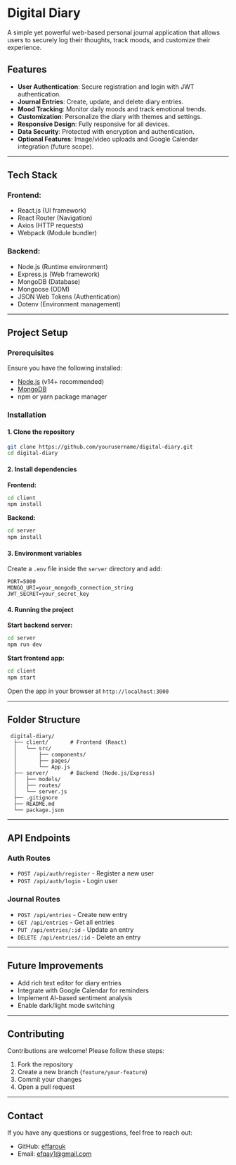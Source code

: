# Digital Diary

A simple yet powerful web-based personal journal application that allows users to securely log their thoughts, track moods, and customize their experience.

## Features

- **User Authentication**: Secure registration and login with JWT authentication.
- **Journal Entries**: Create, update, and delete diary entries.
- **Mood Tracking**: Monitor daily moods and track emotional trends.
- **Customization**: Personalize the diary with themes and settings.
- **Responsive Design**: Fully responsive for all devices.
- **Data Security**: Protected with encryption and authentication.
- **Optional Features**: Image/video uploads and Google Calendar integration (future scope).

---

## Tech Stack

### Frontend:
- React.js (UI framework)
- React Router (Navigation)
- Axios (HTTP requests)
- Webpack (Module bundler)

### Backend:
- Node.js (Runtime environment)
- Express.js (Web framework)
- MongoDB (Database)
- Mongoose (ODM)
- JSON Web Tokens (Authentication)
- Dotenv (Environment management)

---

## Project Setup

### Prerequisites
Ensure you have the following installed:

- [Node.js](https://nodejs.org/) (v14+ recommended)
- [MongoDB](https://www.mongodb.com/)
- npm or yarn package manager

### Installation

#### 1. Clone the repository
```bash
git clone https://github.com/yourusername/digital-diary.git
cd digital-diary
```

#### 2. Install dependencies

**Frontend:**
```bash
cd client
npm install
```

**Backend:**
```bash
cd server
npm install
```

#### 3. Environment variables
Create a `.env` file inside the `server` directory and add:
```env
PORT=5000
MONGO_URI=your_mongodb_connection_string
JWT_SECRET=your_secret_key
```

#### 4. Running the project

**Start backend server:**
```bash
cd server
npm run dev
```

**Start frontend app:**
```bash
cd client
npm start
```

Open the app in your browser at `http://localhost:3000`

---

## Folder Structure

```
 digital-diary/
  ├── client/       # Frontend (React)
  │   └── src/
  │       ├── components/
  │       ├── pages/
  │       └── App.js
  ├── server/       # Backend (Node.js/Express)
  │   ├── models/
  │   ├── routes/
  │   └── server.js
  ├── .gitignore
  ├── README.md
  └── package.json
```

---

## API Endpoints

### Auth Routes
- `POST /api/auth/register` - Register a new user
- `POST /api/auth/login` - Login user

### Journal Routes
- `POST /api/entries` - Create new entry
- `GET /api/entries` - Get all entries
- `PUT /api/entries/:id` - Update an entry
- `DELETE /api/entries/:id` - Delete an entry

---

## Future Improvements
- Add rich text editor for diary entries
- Integrate with Google Calendar for reminders
- Implement AI-based sentiment analysis
- Enable dark/light mode switching

---

## Contributing
Contributions are welcome! Please follow these steps:
1. Fork the repository
2. Create a new branch (`feature/your-feature`)
3. Commit your changes
4. Open a pull request

---

## Contact
If you have any questions or suggestions, feel free to reach out:

- GitHub: [effarouk](https://github.com/effaroukk/webstack.git)
- Email: efqay1@gmail.com


